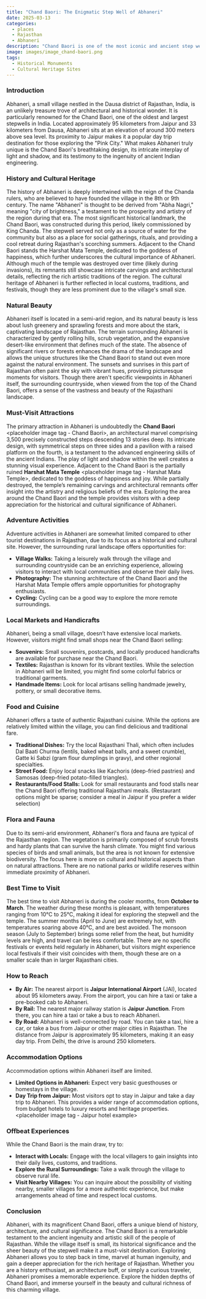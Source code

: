 ```yaml
---
title: "Chand Baori: The Enigmatic Step Well of Abhaneri"
date: 2025-03-13
categories:
  - places
  - Rajasthan
  - Abhaneri
description: "Chand Baori is one of the most iconic and ancient step wells in India, located in the village of Abhaneri near Jaipur. It was built by King Rupeshwar and his queen, Chanda, during the 8th century AD. The well consists of 3500 steps and is famous for its intricate carvings and unique architecture. It is a UNESCO World Heritage Site and a must-visit destination for history enthusiasts."
image: images/image_chand-baori.png
tags: 
  - Historical Monuments
  - Cultural Heritage Sites
---
```



### **Introduction**

Abhaneri, a small village nestled in the Dausa district of Rajasthan, India, is an unlikely treasure trove of architectural and historical wonder.  It is particularly renowned for the Chand Baori, one of the oldest and largest stepwells in India.  Located approximately 95 kilometers from Jaipur and 33 kilometers from Dausa, Abhaneri sits at an elevation of around 300 meters above sea level. Its proximity to Jaipur makes it a popular day trip destination for those exploring the "Pink City."  What makes Abhaneri truly unique is the Chand Baori's breathtaking design, its intricate interplay of light and shadow, and its testimony to the ingenuity of ancient Indian engineering.

### **History and Cultural Heritage**

The history of Abhaneri is deeply intertwined with the reign of the Chanda rulers, who are believed to have founded the village in the 8th or 9th century. The name "Abhaneri" is thought to be derived from "Abha Nagri," meaning "city of brightness," a testament to the prosperity and artistry of the region during that era. The most significant historical landmark, the Chand Baori, was constructed during this period, likely commissioned by King Chanda. The stepwell served not only as a source of water for the community but also as a place for social gatherings, rituals, and providing a cool retreat during Rajasthan's scorching summers.  Adjacent to the Chand Baori stands the Harshat Mata Temple, dedicated to the goddess of happiness, which further underscores the cultural importance of Abhaneri. Although much of the temple was destroyed over time (likely during invasions), its remnants still showcase intricate carvings and architectural details, reflecting the rich artistic traditions of the region.  The cultural heritage of Abhaneri is further reflected in local customs, traditions, and festivals, though they are less prominent due to the village's small size.

### **Natural Beauty**

Abhaneri itself is located in a semi-arid region, and its natural beauty is less about lush greenery and sprawling forests and more about the stark, captivating landscape of Rajasthan.  The terrain surrounding Abhaneri is characterized by gently rolling hills, scrub vegetation, and the expansive desert-like environment that defines much of the state. The absence of significant rivers or forests enhances the drama of the landscape and allows the unique structures like the Chand Baori to stand out even more against the natural environment. The sunsets and sunrises in this part of Rajasthan often paint the sky with vibrant hues, providing picturesque moments for visitors. Though there aren't specific viewpoints in Abhaneri itself, the surrounding countryside, when viewed from the top of the Chand Baori, offers a sense of the vastness and beauty of the Rajasthani landscape.

### **Must-Visit Attractions**

The primary attraction in Abhaneri is undoubtedly the **Chand Baori** <placeholder image tag - Chand Baori>, an architectural marvel comprising 3,500 precisely constructed steps descending 13 stories deep. Its intricate design, with symmetrical steps on three sides and a pavilion with a raised platform on the fourth, is a testament to the advanced engineering skills of the ancient Indians. The play of light and shadow within the well creates a stunning visual experience.  Adjacent to the Chand Baori is the partially ruined **Harshat Mata Temple** <placeholder image tag - Harshat Mata Temple>, dedicated to the goddess of happiness and joy. While partially destroyed, the temple’s remaining carvings and architectural remnants offer insight into the artistry and religious beliefs of the era.  Exploring the area around the Chand Baori and the temple provides visitors with a deep appreciation for the historical and cultural significance of Abhaneri.

### **Adventure Activities**

Adventure activities in Abhaneri are somewhat limited compared to other tourist destinations in Rajasthan, due to its focus as a historical and cultural site. However, the surrounding rural landscape offers opportunities for:

*   **Village Walks:**  Taking a leisurely walk through the village and surrounding countryside can be an enriching experience, allowing visitors to interact with local communities and observe their daily lives.
*   **Photography:**  The stunning architecture of the Chand Baori and the Harshat Mata Temple offers ample opportunities for photography enthusiasts.
*   **Cycling:**  Cycling can be a good way to explore the more remote surroundings.

### **Local Markets and Handicrafts**

Abhaneri, being a small village, doesn’t have extensive local markets. However, visitors might find small shops near the Chand Baori selling:

*   **Souvenirs:** Small souvenirs, postcards, and locally produced handicrafts are available for purchase near the Chand Baori.
*   **Textiles:**  Rajasthan is known for its vibrant textiles. While the selection in Abhaneri will be limited, you might find some colorful fabrics or traditional garments.
*   **Handmade Items:**  Look for local artisans selling handmade jewelry, pottery, or small decorative items.

### **Food and Cuisine**

Abhaneri offers a taste of authentic Rajasthani cuisine. While the options are relatively limited within the village, you can find delicious and traditional fare.

*   **Traditional Dishes:**  Try the local Rajasthani Thali, which often includes Dal Baati Churma (lentils, baked wheat balls, and a sweet crumble), Gatte ki Sabzi (gram flour dumplings in gravy), and other regional specialties.
*   **Street Food:**  Enjoy local snacks like Kachoris (deep-fried pastries) and Samosas (deep-fried potato-filled triangles).
*   **Restaurants/Food Stalls:**  Look for small restaurants and food stalls near the Chand Baori offering traditional Rajasthani meals.  (Restaurant options might be sparse; consider a meal in Jaipur if you prefer a wider selection)

### **Flora and Fauna**

Due to its semi-arid environment, Abhaneri's flora and fauna are typical of the Rajasthan region. The vegetation is primarily composed of scrub forests and hardy plants that can survive the harsh climate. You might find various species of birds and small animals, but the area is not known for extensive biodiversity. The focus here is more on cultural and historical aspects than on natural attractions. There are no national parks or wildlife reserves within immediate proximity of Abhaneri.

### **Best Time to Visit**

The best time to visit Abhaneri is during the cooler months, from **October to March**. The weather during these months is pleasant, with temperatures ranging from 10°C to 25°C, making it ideal for exploring the stepwell and the temple.  The summer months (April to June) are extremely hot, with temperatures soaring above 40°C, and are best avoided. The monsoon season (July to September) brings some relief from the heat, but humidity levels are high, and travel can be less comfortable. There are no specific festivals or events held regularly in Abhaneri, but visitors might experience local festivals if their visit coincides with them, though these are on a smaller scale than in larger Rajasthani cities.

### **How to Reach**

*   **By Air:** The nearest airport is **Jaipur International Airport** (JAI), located about 95 kilometers away.  From the airport, you can hire a taxi or take a pre-booked cab to Abhaneri.
*   **By Rail:** The nearest major railway station is **Jaipur Junction**. From there, you can hire a taxi or take a bus to reach Abhaneri.
*   **By Road:** Abhaneri is well-connected by road. You can take a taxi, hire a car, or take a bus from Jaipur or other major cities in Rajasthan.  The distance from Jaipur is approximately 95 kilometers, making it an easy day trip. From Delhi, the drive is around 250 kilometers.

### **Accommodation Options**

Accommodation options within Abhaneri itself are limited.

*   **Limited Options in Abhaneri:** Expect very basic guesthouses or homestays in the village.
*   **Day Trip from Jaipur:** Most visitors opt to stay in Jaipur and take a day trip to Abhaneri. This provides a wider range of accommodation options, from budget hotels to luxury resorts and heritage properties. <placeholder image tag - Jaipur hotel example>

### **Offbeat Experiences**

While the Chand Baori is the main draw, try to:

*   **Interact with Locals:** Engage with the local villagers to gain insights into their daily lives, customs, and traditions.
*   **Explore the Rural Surroundings:** Take a walk through the village to observe rural life.
*   **Visit Nearby Villages:** You can inquire about the possibility of visiting nearby, smaller villages for a more authentic experience, but make arrangements ahead of time and respect local customs.

### **Conclusion**

Abhaneri, with its magnificent Chand Baori, offers a unique blend of history, architecture, and cultural significance. The Chand Baori is a remarkable testament to the ancient ingenuity and artistic skill of the people of Rajasthan. While the village itself is small, its historical significance and the sheer beauty of the stepwell make it a must-visit destination. Exploring Abhaneri allows you to step back in time, marvel at human ingenuity, and gain a deeper appreciation for the rich heritage of Rajasthan. Whether you are a history enthusiast, an architecture buff, or simply a curious traveler, Abhaneri promises a memorable experience. Explore the hidden depths of Chand Baori, and immerse yourself in the beauty and cultural richness of this charming village.


